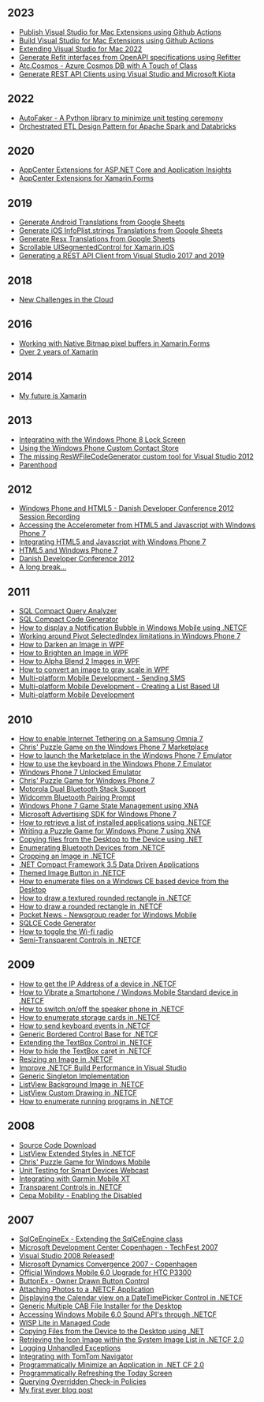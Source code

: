 2023
----

*   [Publish Visual Studio for Mac Extensions using Github Actions](https://christianhelle.com/2023/03/publish-vsmac-extensions-using-github-actions.html)
*   [Build Visual Studio for Mac Extensions using Github Actions](https://christianhelle.com/2023/03/build-vsmac-extensions-using-github-actions.html)
*   [Extending Visual Studio for Mac 2022](https://christianhelle.com/2023/03/extending-vsmac.html)
*   [Generate Refit interfaces from OpenAPI specifications using Refitter](https://christianhelle.com/2023/03/refitter.html)
*   [Atc.Cosmos - Azure Cosmos DB with A Touch of Class](https://christianhelle.com/2023/02/atc-cosmos.html)
*   [Generate REST API Clients using Visual Studio and Microsoft Kiota](https://christianhelle.com/2023/02/visual-studio-kiota.html)

2022
----

*   [AutoFaker - A Python library to minimize unit testing ceremony](https://christianhelle.com/2022/10/autofaker.html)
*   [Orchestrated ETL Design Pattern for Apache Spark and Databricks](https://christianhelle.com/2022/09/orchestrated-etl.html)

2020
----

*   [AppCenter Extensions for ASP.NET Core and Application Insights](https://christianhelle.com/2020/03/appcenter-extensions-for-aspnet-core.html)
*   [AppCenter Extensions for Xamarin.Forms](https://christianhelle.com/2020/02/appcenter-extensions-for-xamarinforms.html)

2019
----

*   [Generate Android Translations from Google Sheets](https://christianhelle.com/2019/06/generate-android-translations-from.html)
*   [Generate iOS InfoPlist.strings Translations from Google Sheets](https://christianhelle.com/2019/06/generate-ios-infopliststrings.html)
*   [Generate Resx Translations from Google Sheets](https://christianhelle.com/2019/06/generate-resx-translations-using-google.html)
*   [Scrollable UISegmentedControl for Xamarin.iOS](https://christianhelle.com/2019/06/scrollable-uisegmentedcontrol-for.html)
*   [Generating a REST API Client from Visual Studio 2017 and 2019](https://christianhelle.com/2019/05/generating-rest-api-client-from-visual.html)

2018
----

*   [New Challenges in the Cloud](https://christianhelle.com/2018/06/new-challenges-in-cloud.html)

2016
----

*   [Working with Native Bitmap pixel buffers in Xamarin.Forms](https://christianhelle.com/2016/08/working-with-native-bitmap-pixel.html)
*   [Over 2 years of Xamarin](https://christianhelle.com/2016/08/over-2-years-of-xamarin.html)

2014
----

*   [My future is Xamarin](https://christianhelle.com/2014/05/my-future-is-xamarin.html)

2013
----

*   [Integrating with the Windows Phone 8 Lock Screen](https://christianhelle.com/2013/05/integrating-with-windows-phone-8-lock.html)
*   [Using the Windows Phone Custom Contact Store](https://christianhelle.com/2013/04/using-windows-phone-custom-contact-store.html)
*   [The missing ResWFileCodeGenerator custom tool for Visual Studio 2012](https://christianhelle.com/2013/01/the-missing-reswfilecodegenerator.html)
*   [Parenthood](https://christianhelle.com/2013/01/parenthood.html)

2012
----

*   [Windows Phone and HTML5 - Danish Developer Conference 2012 Session Recording](https://christianhelle.com/2012/04/windows-phone-and-html5-danish.html)
*   [Accessing the Accelerometer from HTML5 and Javascript with Windows Phone 7](https://christianhelle.com/2012/03/accessing-accelerometer-from-html5-and.html)
*   [Integrating HTML5 and Javascript with Windows Phone 7](https://christianhelle.com/2012/03/integrating-html5-and-javascript-with.html)
*   [HTML5 and Windows Phone 7](https://christianhelle.com/2012/03/html5-and-windows-phone-7.html)
*   [Danish Developer Conference 2012](https://christianhelle.com/2012/02/danish-developer-conference-2012.html)
*   [A long break...](https://christianhelle.com/2012/02/long-break.html)

2011
----

*   [SQL Compact Query Analyzer](https://christianhelle.com/2011/06/sql-compact-query-analyzer.html)
*   [SQL Compact Code Generator](https://christianhelle.com/2011/03/sql-ce-code-generator.html)
*   [How to display a Notification Bubble in Windows Mobile using .NETCF](https://christianhelle.com/2011/02/how-to-display-notification-bubble-in.html)
*   [Working around Pivot SelectedIndex limitations in Windows Phone 7](https://christianhelle.com/2011/02/working-around-pivot-selectedindex.html)
*   [How to Darken an Image in WPF](https://christianhelle.com/2011/02/how-to-darken-image-in-wpf.html)
*   [How to Brighten an Image in WPF](https://christianhelle.com/2011/02/how-to-brighten-image-in-wpf.html)
*   [How to Alpha Blend 2 Images in WPF](https://christianhelle.com/2011/02/how-to-alpha-blend-2-images-in-wpf.html)
*   [How to convert an image to gray scale in WPF](https://christianhelle.com/2011/02/how-to-convert-image-to-gray-scale-in.html)
*   [Multi-platform Mobile Development - Sending SMS](https://christianhelle.com/2011/01/multi-platform-mobile-development-sending-sms.html)
*   [Multi-platform Mobile Development - Creating a List Based UI](https://christianhelle.com/2011/01/multi-platform-mobile-development-listviews.html)
*   [Multi-platform Mobile Development](https://christianhelle.com/2011/01/multi-platform-mobile-development.html)

2010
----

*   [How to enable Internet Tethering on a Samsung Omnia 7](https://christianhelle.com/2010/11/how-to-enable-internet-tethering-on.html)
*   [Chris' Puzzle Game on the Windows Phone 7 Marketplace](https://christianhelle.com/2010/11/chris-puzzle-game-on-windows-phone-7.html)
*   [How to launch the Marketplace in the Windows Phone 7 Emulator](https://christianhelle.com/2010/11/how-to-launch-marketplace-in-windows.html)
*   [How to use the keyboard in the Windows Phone 7 Emulator](https://christianhelle.com/2010/10/how-to-use-keyboard-in-windows-phone-7.html)
*   [Windows Phone 7 Unlocked Emulator](https://christianhelle.com/2010/10/windows-phone-7-unlocked-emulator.html)
*   [Chris' Puzzle Game for Windows Phone 7](https://christianhelle.com/2010/10/chris-puzzle-game-for-windows-phone-7.html)
*   [Motorola Dual Bluetooth Stack Support](https://christianhelle.com/2010/10/motorola-dual-bluetooth-stack-support.html)
*   [Widcomm Bluetooth Pairing Prompt](https://christianhelle.com/2010/10/widcomm-bluetooth-pairing-prompt.html)
*   [Windows Phone 7 Game State Management using XNA](https://christianhelle.com/2010/10/windows-phone-7-game-state-management.html)
*   [Microsoft Advertising SDK for Windows Phone 7](https://christianhelle.com/2010/10/microsoft-advertising-sdk-for-windows.html)
*   [How to retrieve a list of installed applications using .NETCF](https://christianhelle.com/2010/10/how-to-retrieve-list-of-installed.html)
*   [Writing a Puzzle Game for Windows Phone 7 using XNA](https://christianhelle.com/2010/09/writing-puzzle-game-for-windows-phone-7.html)
*   [Copying files from the Desktop to the Device using .NET](https://christianhelle.com/2010/08/copying-files-from-desktop-to-device.html)
*   [Enumerating Bluetooth Devices from .NETCF](https://christianhelle.com/2010/07/enumerating-bluetooth-devices-from.html)
*   [Cropping an Image in .NETCF](https://christianhelle.com/2010/07/cropping-image-in-netcf.html)
*   [.NET Compact Framework 3.5 Data Driven Applications](https://christianhelle.com/2010/07/net-compact-framework-35-data-driven.html)
*   [Themed Image Button in .NETCF](https://christianhelle.com/2010/05/themed-image-button-in-netcf.html)
*   [How to enumerate files on a Windows CE based device from the Desktop](https://christianhelle.com/2010/04/how-to-enumerate-files-on-windows-ce.html)
*   [How to draw a textured rounded rectangle in .NETCF](https://christianhelle.com/2010/01/how-to-draw-textured-rounded-rectangle.html)
*   [How to draw a rounded rectangle in .NETCF](https://christianhelle.com/2010/01/how-to-draw-rounded-rectangle-in-netcf.html)
*   [Pocket News - Newsgroup reader for Windows Mobile](https://christianhelle.com/2010/01/pocket-news-newsgroup-reader-for.html)
*   [SQLCE Code Generator](https://christianhelle.com/2010/01/sqlce-code-generator.html)
*   [How to toggle the Wi-fi radio](https://christianhelle.com/2010/01/how-to-toggle-wi-fi-radio.html)
*   [Semi-Transparent Controls in .NETCF](https://christianhelle.com/2010/01/semi-transparent-controls-in-netcf.html)

2009
----

*   [How to get the IP Address of a device in .NETCF](https://christianhelle.com/2009/12/how-to-get-ip-address-of-device-in.html)
*   [How to Vibrate a Smartphone / Windows Mobile Standard device in .NETCF](https://christianhelle.com/2009/12/how-to-vibrate-smartphone-windows.html)
*   [How to switch on/off the speaker phone in .NETCF](https://christianhelle.com/2009/12/how-to-switch-onoff-speaker-phone-in.html)
*   [How to enumerate storage cards in .NETCF](https://christianhelle.com/2009/12/how-to-enumerate-storage-cards-in-netcf.html)
*   [How to send keyboard events in .NETCF](https://christianhelle.com/2009/12/how-to-send-keyboard-events-in-netcf.html)
*   [Generic Bordered Control Base for .NETCF](https://christianhelle.com/2009/10/generic-bordered-control-base-for-netcf.html)
*   [Extending the TextBox Control in .NETCF](https://christianhelle.com/2009/10/extending-textbox-control-in-netcf.html)
*   [How to hide the TextBox caret in .NETCF](https://christianhelle.com/2009/10/how-to-hide-textbox-caret-in-netcf.html)
*   [Resizing an Image in .NETCF](https://christianhelle.com/2009/10/resizing-image-in-netcf.html)
*   [Improve .NETCF Build Performance in Visual Studio](https://christianhelle.com/2009/10/improve-netcf-build-performance-in.html)
*   [Generic Singleton Implementation](https://christianhelle.com/2009/10/generic-singleton-implementation.html)
*   [ListView Background Image in .NETCF](https://christianhelle.com/2009/10/listview-background-image.html)
*   [ListView Custom Drawing in .NETCF](https://christianhelle.com/2009/10/listview-custom-drawing-in-netcf.html)
*   [How to enumerate running programs in .NETCF](https://christianhelle.com/2009/09/how-to-enumerate-running-programs-in.html)

2008
----

*   [Source Code Download](https://christianhelle.com/2008/10/source-code-download.html)
*   [ListView Extended Styles in .NETCF](https://christianhelle.com/2008/10/listview-extended-styles-in-netcf.html)
*   [Chris' Puzzle Game for Windows Mobile](https://christianhelle.com/2008/04/chris-puzzle-game.html)
*   [Unit Testing for Smart Devices Webcast](https://christianhelle.com/2008/02/unit-testing-for-smart-devices-webcast.html)
*   [Integrating with Garmin Mobile XT](https://christianhelle.com/2008/02/integrating-with-garmin-mobile-xt.html)
*   [Transparent Controls in .NETCF](https://christianhelle.com/2008/01/transparent-controls-in-netcf.html)
*   [Cepa Mobility - Enabling the Disabled](https://christianhelle.com/2008/01/cepa-mobility-enabling-disabled.html)

2007
----

*   [SqlCeEngineEx - Extending the SqlCeEngine class](https://christianhelle.com/2007/12/sqlceengineex-extending-sqlceengine.html)
*   [Microsoft Development Center Copenhagen - TechFest 2007](https://christianhelle.com/2007/11/microsoft-development-center-copenhagen.html)
*   [Visual Studio 2008 Released!](https://christianhelle.com/2007/11/visual-studio-2008-released.html)
*   [Microsoft Dynamics Convergence 2007 - Copenhagen](https://christianhelle.com/2007/10/microsoft-dynamics-convergence-2007.html)
*   [Official Windows Mobile 6.0 Upgrade for HTC P3300](https://christianhelle.com/2007/10/official-windows-mobile-60-upgrade-for.html)
*   [ButtonEx - Owner Drawn Button Control](https://christianhelle.com/2007/09/buttonex-owner-drawn-button-control.html)
*   [Attaching Photos to a .NETCF Application](https://christianhelle.com/2007/09/attaching-photos-to-netcf-application.html)
*   [Displaying the Calendar view on a DateTimePicker Control in .NETCF](https://christianhelle.com/2007/07/displaying-calendar-view-on.html)
*   [Generic Multiple CAB File Installer for the Desktop](https://christianhelle.com/2007/07/generic-multiple-cab-file-installer-for.html)
*   [Accessing Windows Mobile 6.0 Sound API's through .NETCF](https://christianhelle.com/2007/07/accessing-windows-mobile-60-sound-apis.html)
*   [WISP Lite in Managed Code](https://christianhelle.com/2007/06/wisp-lite-in-managed-code.html)
*   [Copying Files from the Device to the Desktop using .NET](https://christianhelle.com/2007/06/copying-files-from-device-to-desktop.html)
*   [Retrieving the Icon Image within the System Image List in .NETCF 2.0](https://christianhelle.com/2007/06/retrieving-icon-image-within-system_295.html)
*   [Logging Unhandled Exceptions](https://christianhelle.com/2007/06/logging-unhandled-exceptions.html)
*   [Integrating with TomTom Navigator](https://christianhelle.com/2007/06/integrating-with-tomtom-navigator.html)
*   [Programmatically Minimize an Application in .NET CF 2.0](https://christianhelle.com/2007/06/programmatically-minimize-application.html)
*   [Programmatically Refreshing the Today Screen](https://christianhelle.com/2007/06/programmatically-refreshing-today.html)
*   [Querying Overridden Check-in Policies](https://christianhelle.com/2007/06/querying-overridden-check-in-policies.html)
*   [My first ever blog post](https://christianhelle.com/2007/06/my-first-ever-blog-post.html)

